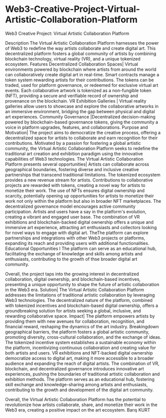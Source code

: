 # Web3-Creative-Project-Virtual-Artistic-Collaboration-Platform

Web3 Creative Project: Virtual Artistic Collaboration Platform

Description
The Virtual Artistic Collaboration Platform harnesses the power of Web3 to redefine the way artists collaborate and create digital art. This decentralized platform fosters a global community of artists by combining blockchain technology, virtual reality (VR), and a unique tokenized ecosystem.
Features
Decentralized Collaboration Spaces|   Virtual environments powered by blockchain where artists from around the world can collaboratively create digital art in real-time.
Smart contracts manage a token system rewarding artists for their contributions. The tokens can be traded, used for platform governance, or redeemed for exclusive virtual art events.
Each collaborative artwork is tokenized as a non-fungible token (NFT), providing a secure and verifiable record of ownership and provenance on the blockchain.
VR Exhibition Galleries | Virtual reality galleries allow users to showcase and explore the collaborative artworks in an immersive environment, bridging the gap between physical and digital art experiences.
Community Governance |Decentralized decision-making powered by blockchain-based governance tokens, giving the community a voice in platform upgrades, features, and collaborations.
Purpose and Motivation| The project aims to democratize the creative process, offering a decentralized space for artists to collaborate and earn recognition for their contributions. Motivated by a passion for fostering a global artistic community, the Virtual Artistic Collaboration Platform seeks to redefine the traditional art creation and exhibition paradigm using the innovative capabilities of Web3 technologies.
The Virtual Artistic Collaboration Platform presents several opportunities|
 Artists can collaborate across geographical boundaries, fostering diverse and inclusive creative partnerships that transcend traditional limitations. 
The tokenized ecosystem provides a new revenue stream for artists. Contributions to collaborative projects are rewarded with tokens, creating a novel way for artists to monetize their work. The use of NFTs ensures digital ownership and scarcity, potentially opening up opportunities for artists to monetize their work not only within the platform but also in broader NFT marketplaces.
The decentralized governance model encourages active community participation. Artists and users have a say in the platform's evolution, creating a vibrant and engaged user base. The combination of VR exhibitions and blockchain-backed digital ownership offers a unique and immersive art experience, attracting art enthusiasts and collectors looking for novel ways to engage with digital art. TheThe platform can explore partnerships and integrations with other Web3 projects or platforms, expanding its reach and providing users with additional functionalities.
Educational Opportunities l The platform can serve as an educational hub, facilitating the exchange of knowledge and skills among artists and enthusiasts, contributing to the growth of thse broader digital art community.

Overall, the project taps into the growing interest in decentralized collaboration, digital ownership, and blockchain-based incentives, presenting a unique opportunity to shape the future of artistic collaboration in the Web3 era.
Solution|
The Virtual Artistic Collaboration Platform addresses the limitations of traditional artistic collaboration by leveraging Web3 technologies. The decentralized nature of the platform, combined with tokenized incentives and blockchain-based digital ownership, offers a groundbreaking solution for artists seeking a global, inclusive, and rewarding collaborative space.
Impact|
The platform empowers artists by providing them with new avenues for collaboration, recognition, and financial reward, reshaping the dynamics of the art industry.
Breakingdown geographical barriers, the platform fosters a global artistic community, promoting diversity, cross-cultural collaboration, and the exchange of ideas.
 The tokenized incentive system establishes a sustainable economy within the platform, incentivizing continuous collaboration and creating value for both artists and users.
VR exhibitions and NFT-backed digital ownership democratize access to digital art, making it more accessible to a broader audience and expanding the reach of digital artists.
The combination of VR, blockchain, and decentralized governance introduces innovative art experiences, pushing the boundaries of traditional artistic collaboration and exhibition methods. The platform serves as an educational hub, fostering skill exchange and knowledge-sharing among artists and enthusiasts, contributing to the growth and development of the digital art community.

Overall, the Virtual Artistic Collaboration Platform has the potential to revolutionize how artists collaborate, share, and monetize their work in the Web3 era, creating a positive impact on the art ecosystem.
                                                                            Barış KURT
